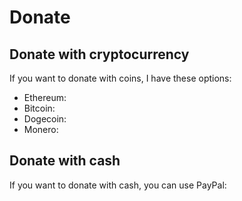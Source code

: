# Donate

## Donate with cryptocurrency

If you want to donate with coins, I have these options:

* Ethereum:
* Bitcoin:
* Dogecoin:
* Monero:

## Donate with cash

If you want to donate with cash, you can use PayPal:



